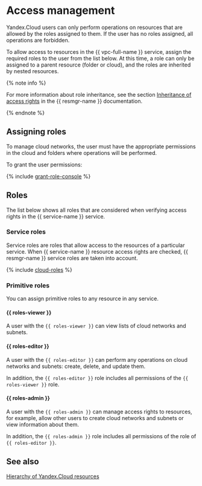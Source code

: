 # Access management

Yandex.Cloud users can only perform operations on resources that are allowed by the roles assigned to them. If the user has no roles assigned, all operations are forbidden.

To allow access to resources in the {{ vpc-full-name }} service, assign the required roles to the user from the list below. At this time, a role can only be assigned to a parent resource (folder or cloud), and the roles are inherited by nested resources.

{% note info %}

For more information about role inheritance, see the section [Inheritance of access rights](../../resource-manager/concepts/resources-hierarchy.md#access-rights-inheritance) in the {{ resmgr-name }} documentation.

{% endnote %}

## Assigning roles

To manage cloud networks, the user must have the appropriate permissions in the cloud and folders where operations will be performed.

To grant the user permissions:

{% include [grant-role-console](../../_includes/grant-role-console.md) %}

## Roles

The list below shows all roles that are considered when verifying access rights in the {{ service-name }} service.

### Service roles

Service roles are roles that allow access to the resources of a particular service. When {{ service-name }} resource access rights are checked, {{ resmgr-name }} service roles are taken into account.

{% include [cloud-roles](../../_includes/cloud-roles.md) %}

### Primitive roles

You can assign primitive roles to any resource in any service.

#### {{ roles-viewer }}

A user with the `{{ roles-viewer }}` can view lists of cloud networks and subnets.

#### {{ roles-editor }}

A user with the `{{ roles-editor }}` can perform any operations on cloud networks and subnets: create, delete, and update them.

In addition, the `{{ roles-editor }}` role includes all permissions of the `{{ roles-viewer }}` role.

#### {{ roles-admin }}

A user with the `{{ roles-admin }}` can manage access rights to resources, for example, allow other users to create cloud networks and subnets or view information about them.

In addition, the `{{ roles-admin }}` role includes all permissions of the role of `{{ roles-editor }}`.

## See also

[Hierarchy of Yandex.Cloud resources](../../resource-manager/concepts/resources-hierarchy.md)

